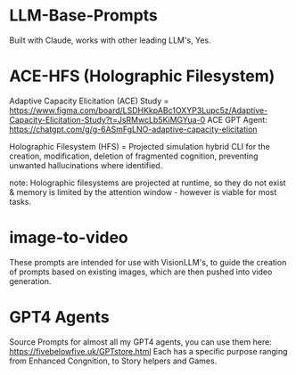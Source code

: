 # LLM-Base-Prompts


Built with Claude, works with other leading LLM's, Yes.



# ACE-HFS (Holographic Filesystem)


Adaptive Capacity Elicitation (ACE)
Study = https://www.figma.com/board/LSDHKkpABc1OXYP3Lupc5z/Adaptive-Capacity-Elicitation-Study?t=JsRMwcLb5KiMGYua-0
ACE GPT Agent:
https://chatgpt.com/g/g-6ASmFgLNO-adaptive-capacity-elicitation


Holographic Filesystem (HFS) = Projected simulation hybrid CLI for the creation, modification, deletion of fragmented cognition, preventing unwanted hallucinations where identified.


note: Holographic filesystems are projected at runtime, so they do not exist & memory is limited by the attention window - however is viable for most tasks.



# image-to-video


These prompts are intended for use with VisionLLM's, to guide the creation of prompts based on existing images, which are then pushed into video generation.



# GPT4 Agents


Source Prompts for almost all my GPT4 agents, you can use them here:
https://fivebelowfive.uk/GPTstore.html
Each has a specific purpose ranging from Enhanced Congnition, to Story helpers and Games.
